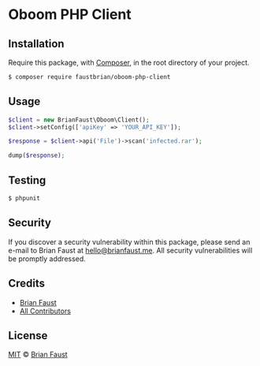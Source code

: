 # Oboom PHP Client

## Installation

Require this package, with [Composer](https://getcomposer.org/), in the root directory of your project.

```bash
$ composer require faustbrian/oboom-php-client
```

## Usage

```php
$client = new BrianFaust\Oboom\Client();
$client->setConfig(['apiKey' => 'YOUR_API_KEY']);

$response = $client->api('File')->scan('infected.rar');

dump($response);
```

## Testing

``` bash
$ phpunit
```

## Security

If you discover a security vulnerability within this package, please send an e-mail to Brian Faust at hello@brianfaust.me. All security vulnerabilities will be promptly addressed.

## Credits

- [Brian Faust](https://github.com/faustbrian)
- [All Contributors](../../contributors)

## License

[MIT](LICENSE) © [Brian Faust](https://brianfaust.me)
